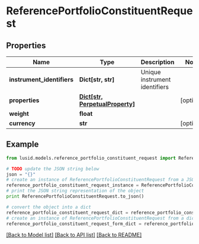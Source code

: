# ReferencePortfolioConstituentRequest


## Properties
Name | Type | Description | Notes
------------ | ------------- | ------------- | -------------
**instrument_identifiers** | **Dict[str, str]** | Unique instrument identifiers | 
**properties** | [**Dict[str, PerpetualProperty]**](PerpetualProperty.md) |  | [optional] 
**weight** | **float** |  | 
**currency** | **str** |  | [optional] 

## Example

```python
from lusid.models.reference_portfolio_constituent_request import ReferencePortfolioConstituentRequest

# TODO update the JSON string below
json = "{}"
# create an instance of ReferencePortfolioConstituentRequest from a JSON string
reference_portfolio_constituent_request_instance = ReferencePortfolioConstituentRequest.from_json(json)
# print the JSON string representation of the object
print ReferencePortfolioConstituentRequest.to_json()

# convert the object into a dict
reference_portfolio_constituent_request_dict = reference_portfolio_constituent_request_instance.to_dict()
# create an instance of ReferencePortfolioConstituentRequest from a dict
reference_portfolio_constituent_request_form_dict = reference_portfolio_constituent_request.from_dict(reference_portfolio_constituent_request_dict)
```
[[Back to Model list]](../README.md#documentation-for-models) [[Back to API list]](../README.md#documentation-for-api-endpoints) [[Back to README]](../README.md)


